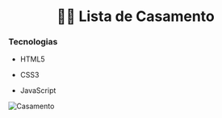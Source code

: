 # <div align="center"> :bride_with_veil: Lista de Casamento </div>


### Tecnologias

- HTML5

- CSS3

- JavaScript

![Casamento](https://user-images.githubusercontent.com/69488783/109188585-d72d1d80-7771-11eb-8e29-f073f88db57a.png) 
